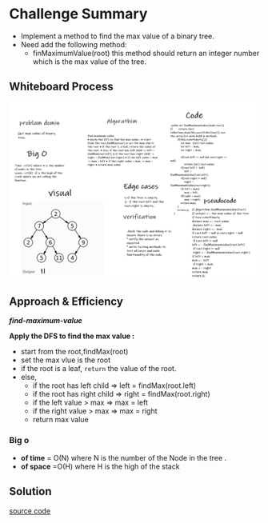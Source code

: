 # Challenge Summary
* Implement a method to find the max value of a binary tree.
* Need add the following method:
    * finMaximumValue(root) this method should return an integer number which is the max value of the tree.

## Whiteboard Process
![Whiteboard](./cc%20img%2016.png)

## Approach & Efficiency
***find-maximum-value***

**Apply the DFS to find the max value :**

* start from the root,findMax(root)
* set the max vlue is the root
* if the root is a leaf, `return` the value of the root.
* else,
  * if the root has left child => left = findMax(root.left)
  * if the root has right child => right = findMax(root.right)
  * if the left value > max => max = left
  * if the right value > max => max = right
  * return max value
### Big o 
  - **of time** = O(N) where N is the number  of the Node in the tree .
  - **of space** =O(H) where H is the high of the stack
## Solution
[source code](../lib/src/main/java/trees/BinaryTree.java)


